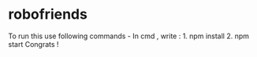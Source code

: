 # robofriends
To run this use following commands - 
In cmd , write : 1. npm install
                 2. npm start
Congrats ! 
